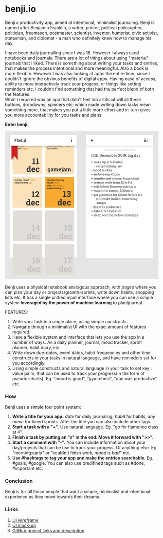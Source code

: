 # benji.io
Benji a productivity app, aimed at intentional, minimalist journaling.
Benji is named after Benjamin Franklin, a writer, printer, political philosopher, politician, freemason, postmaster, scientist, inventor, humorist, civic activist, statesman, and diplomat - a man who definitely knew how to manage his day.

I have been daily journalling since I was 18. However I always used notebooks and journals. There are a lot of things about using "material" journals that I liked. There is something about writing your tasks and entries, that makes the process intentional and more meaningful. Also a book is more flexible. However I was also looking at apps the entire time, since I couldn't ignore the obvious benefits of digital apps. Having ease of access, ability to more interactively track your progess, or things like setting reminders etc. I couldn't find something that had the perfect blend of both the features.    
What I required was an app that didn't feel too artificial will all these buttons, dropdowns, spinners etc; which made writing down tasks mean something more, that makes you put a little more effort and in-turn gives you more accountability for you tasks and plans.

**Enter benji.**

![ui](res/ui.png)

Benji uses a physical notebook analogous approach, with *pages* where you can plan your day or projects/growth-sprints, write down habits, shopping lists etc. It has a single unified input interface where you can use a simple system **leveraged by the power of machine learning** to plan/journal.

FEATURES:
1) Write your task in a single place, using simple constructs.
2) Navigate through a minimalist UI with the exact amount of features required.
3) Have a flexible system and interface that lets you use the app in a number of ways. As a daily planner, journal, mood tracker, sprint planner, habit diary, etc
4) Write down due-dates, event dates, habit frequencies and other time constructs in your tasks in natural language, and have reminders set for you accordingly.
5) Using simple constructs and natural language in your task to set key : value pairs, that can be used to track your progress(in the form of pseudo-charts). Eg. "mood is good", "gym:chest", "day was productive" etc.

### How
Benji uses a simple four point system:
1) **Write a title for your app.** *date* for daily journaling, *habit* for habits, *any name* for timed sprints. After the title you can also include other tags.
2) **Start a task with a "+".** Use natural language. Eg. "go for flamenco class at 4".
3) **Finish a task by putting an "x" in the end. Move it forward with ">>".**
4) **Start a comment with "-".** You can include information about your day/projects that can be use to track your progess. Or anything else. Eg. "morning:early" or "couldn't finish work, *mood* is *bad*" etc.
5) **Use #hashtags to tag your app and make the entries searchable.** Eg. #goals, #google. You can also use predifined tags such as #done, #important etc.

### Conclusion
Benji is for all those people that want a simple, minimalist and intentional experience as they move towards their dreams. 

### Links
1) [UI wireframe](https://github.com/shubhamtewari/benji/blob/master/res/uiwireframes.pdf)
2) [UI mock-up](https://github.com/shubhamtewari/benji/blob/master/res/ui.png)
3) [GitHub project links and description](https://github.com/shubhamtewari/benji/blob/master/res/projectdescription.md)
